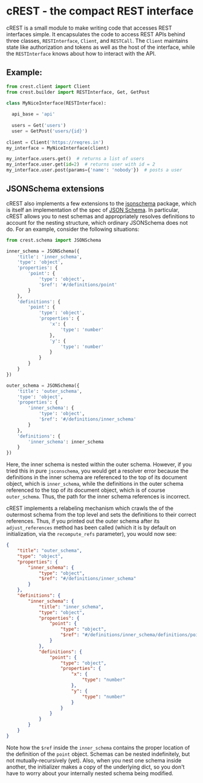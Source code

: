 # cREST - the compact REST interface

cREST is a small module to make writing code that accesses REST interfaces simple. It encapsulates the code to access REST APIs behind three classes, `RESTInterface`, `Client`, and `RESTCall`. The `Client` maintains state like authorization and tokens as well as the host of the interface, while the `RESTInterface` knows about how to interact with the API.

## Example:

```python
from crest.client import Client
from crest.builder import RESTInterface, Get, GetPost

class MyNiceInterface(RESTInterface):
  
  api_base = 'api'
  
  users = Get('users')
  user = GetPost('users/{id}')
  
client = Client('https://reqres.in')
my_interface = MyNiceInterface(client)

my_interface.users.get()  # returns a list of users
my_interface.user.get(id=2)  # returns user with id = 2
my_interface.user.post(params={'name': 'nobody'})  # posts a user
```

## JSONSchema extensions

cREST also implements a few extensions to the [jsonschema](https://github.com/Julian/jsonschema) package, which is itself an implementation of the spec of [JSON Schema](https://json-schema.org). In particular, cREST allows you to nest schemas and appropriately resolves definitions to account for the nesting structure, which ordinary JSONSchema does not do. For an example, consider the following situations:

```python
from crest.schema import JSONSchema

inner_schema = JSONSchema({
    'title': 'inner_schema',
    'type': 'object',
    'properties': {
        'point': {
            'type': 'object',
            '$ref': '#/definitions/point'
        }
    },
    'definitions': {
        'point': {
            'type': 'object',
            'properties': {
                'x': {
                    'type': 'number'
                },
                'y': {
                    'type': 'number'
                }
            }
        }
    }
})

outer_schema = JSONSchema({
    'title': 'outer_schema',
    'type': 'object',
    'properties': {
        'inner_schema': {
            'type': 'object',
            '$ref': '#/definitions/inner_schema'
        }
    },
    'definitions': {
        'inner_schema': inner_schema
    }
})
``` 

Here, the inner schema is nested within the outer schema. However, if you tried this in pure `jsconschema`, you would get a resolver error because the definitions in the inner schema are referenced to the top of its document object, which is `inner_schema`, while the definitions in the outer schema referenced to the top of _its_ document object, which is of course `outer_schema`. Thus, the path for the inner schema references is incorrect.

cREST implements a relabeling mechanism which crawls the of the outermost schema from the top level and sets the definitions to their correct references. Thus, if you printed out the outer schema after its `adjust_references` method has been called (which it is by default on initialization, via the `recompute_refs` parameter), you would now see:

```json
{
    "title": "outer_schema",
    "type": "object",
    "properties": {
        "inner_schema": {
            "type": "object",
            "$ref": "#/definitions/inner_schema"
        }
    },
    "definitions": {
        "inner_schema": {
            "title": "inner_schema",
            "type": "object",
            "properties": {
                "point": {
                    "type": "object",
                    "$ref": "#/definitions/inner_schema/definitions/point"
                }
            },
            "definitions": {
                "point": {
                    "type": "object",
                    "properties": {
                        "x": {
                            "type": "number"
                        },
                        "y": {
                            "type": "number"
                        }
                    }
                }
            }
        }
    }
}
```

Note how the `$ref` inside the `inner_schema` contains the proper location of the definition of the `point` object. Schemas can be nested indefinitely, but not mutually-recursively (yet). Also, when you nest one schema inside another, the initializer makes a copy of the underlying dict, so you don't have to worry about your internally nested schema being modified.